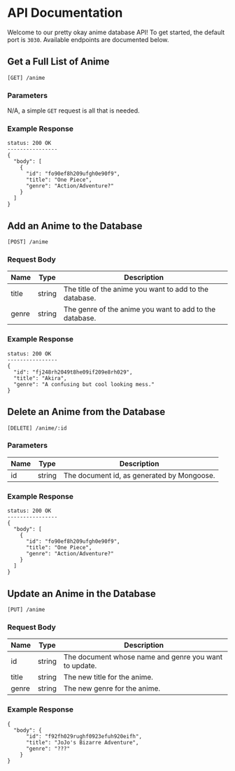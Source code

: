 # API Documentation

Welcome to our pretty okay anime database API! To get started, the default port is `3030`. Available endpoints are documented below.

## Get a Full List of Anime
`[GET] /anime`

### Parameters
N/A, a simple `GET` request is all that is needed.
### Example Response
```
status: 200 OK
----------------
{
  "body": [
    {
      "id": "fo90ef8h209ufgh0e90f9",
      "title": "One Piece",
      "genre": "Action/Adventure?"
    }
  ]
}
```

## Add an Anime to the Database
`[POST] /anime`

### Request Body
|Name|Type|Description|
|----|----|-----------|
|title|string|The title of the anime you want to add to the database.|
|genre|string|The genre of the anime you want to add to the database.|

### Example Response
```
status: 200 OK
----------------
{
  "id": "fj248rh2049t8he09if209e8rh029",
  "title": "Akira",
  "genre": "A confusing but cool looking mess."
}
```

## Delete an Anime from the Database
`[DELETE] /anime/:id`

### Parameters
|Name|Type|Description|
|----|----|-----------|
|id|string|The document id, as generated by Mongoose.|
### Example Response
```
status: 200 OK
----------------
{
  "body": [
    {
      "id": "fo90ef8h209ufgh0e90f9",
      "title": "One Piece",
      "genre": "Action/Adventure?"
    }
  ]
}
```

## Update an Anime in the Database
`[PUT] /anime`

### Request Body
|Name|Type|Description|
|----|----|-----------|
|id|string|The document whose name and genre you want to update.
|title|string|The new title for the anime.|
|genre|string|The new genre for the anime.|
### Example Response
```
{
  "body": {
  	  "id": "f92fh029rughf0923efuh920eifh",
      "title": "JoJo's Bizarre Adventure",
      "genre": "???"
    }
}
```
